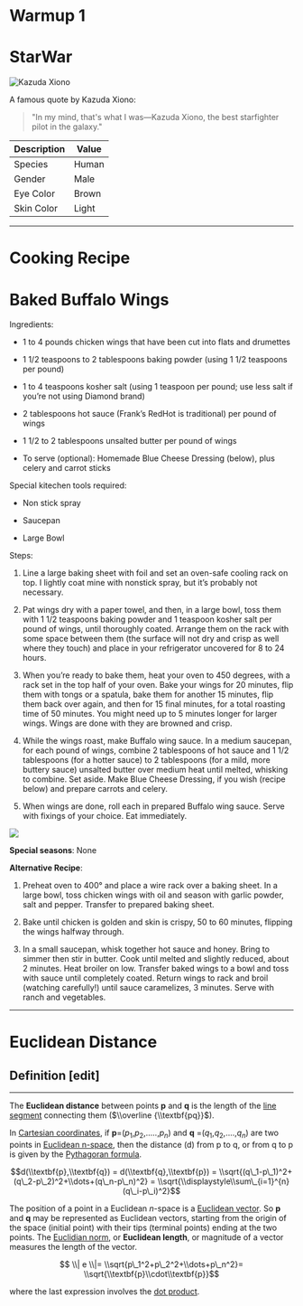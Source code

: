 Warmup 1
================

StarWar
=======

![Kazuda Xiono](https://vignette.wikia.nocookie.net/starwars/images/a/a3/Kazuda.jpg/revision/latest?cb=20180830051228)

A famous quote by Kazuda Xiono:

> "In my mind, that's what I was—Kazuda Xiono, the best starfighter pilot in the galaxy."

| Description | Value |
|-------------|-------|
| Species     | Human |
| Gender      | Male  |
| Eye Color   | Brown |
| Skin Color  | Light |

------------------------------------------------------------------------

Cooking Recipe
==============

Baked Buffalo Wings
===================

Ingredients:

-   1 to 4 pounds chicken wings that have been cut into flats and drumettes

-   1 1/2 teaspoons to 2 tablespoons baking powder (using 1 1/2 teaspoons per pound)

-   1 to 4 teaspoons kosher salt (using 1 teaspoon per pound; use less salt if you’re not using Diamond brand)

-   2 tablespoons hot sauce (Frank’s RedHot is traditional) per pound of wings

-   1 1/2 to 2 tablespoons unsalted butter per pound of wings

-   To serve (optional): Homemade Blue Cheese Dressing (below), plus celery and carrot sticks

Special kitechen tools required:

-   Non stick spray

-   Saucepan

-   Large Bowl

Steps:

1.  Line a large baking sheet with foil and set an oven-safe cooling rack on top. I lightly coat mine with nonstick spray, but it’s probably not necessary.

2.  Pat wings dry with a paper towel, and then, in a large bowl, toss them with 1 1/2 teaspoons baking powder and 1 teaspoon kosher salt per pound of wings, until thoroughly coated. Arrange them on the rack with some space between them (the surface will not dry and crisp as well where they touch) and place in your refrigerator uncovered for 8 to 24 hours.

3.  When you’re ready to bake them, heat your oven to 450 degrees, with a rack set in the top half of your oven. Bake your wings for 20 minutes, flip them with tongs or a spatula, bake them for another 15 minutes, flip them back over again, and then for 15 final minutes, for a total roasting time of 50 minutes. You might need up to 5 minutes longer for larger wings. Wings are done with they are browned and crisp.

4.  While the wings roast, make Buffalo wing sauce. In a medium saucepan, for each pound of wings, combine 2 tablespoons of hot sauce and 1 1/2 tablespoons (for a hotter sauce) to 2 tablespoons (for a mild, more buttery sauce) unsalted butter over medium heat until melted, whisking to combine. Set aside. Make Blue Cheese Dressing, if you wish (recipe below) and prepare carrots and celery.
5.  When wings are done, roll each in prepared Buffalo wing sauce. Serve with fixings of your choice. Eat immediately.

![](https://images-gmi-pmc.edge-generalmills.com/b747b482-21b2-418d-9a34-5e6c1036072c.jpg)

**Special seasons**: None

**Alternative Recipe**:

1.  Preheat oven to 400° and place a wire rack over a baking sheet. In a large bowl, toss chicken wings with oil and season with garlic powder, salt and pepper. Transfer to prepared baking sheet.

2.  Bake until chicken is golden and skin is crispy, 50 to 60 minutes, flipping the wings halfway through.

3.  In a small saucepan, whisk together hot sauce and honey. Bring to simmer then stir in butter. Cook until melted and slightly reduced, about 2 minutes. Heat broiler on low. Transfer baked wings to a bowl and toss with sauce until completely coated. Return wings to rack and broil (watching carefully!) until sauce caramelizes, 3 minutes. Serve with ranch and vegetables.

------------------------------------------------------------------------

Euclidean Distance
==================

Definition \[edit\]
-------------------

------------------------------------------------------------------------

The **Euclidean distance** between points **p** and **q** is the length of the [line segment](https://en.wikipedia.org/wiki/Line_segment) connecting them ($\\overline {\\textbf{pq}}$).

In [Cartesian coordinates](https://en.wikipedia.org/wiki/Cartesian_coordinate_system), if **p**=(*p*<sub>1</sub>,*p*<sub>2</sub>,.....,*p*<sub>*n*</sub>) and **q** =(*q*<sub>1</sub>,*q*<sub>2</sub>,....,*q*<sub>*n*</sub>) are two points in [Euclidean n-space](https://en.wikipedia.org/wiki/Euclidean_space), then the distance (d) from p to q, or from q to p is given by the [Pythagoran formula](https://en.wikipedia.org/wiki/Pythagorean_theorem).

$$d(\\textbf{p},\\textbf{q}) = d(\\textbf{q},\\textbf{p}) = \\sqrt{(q\_1-p\_1)^2+(q\_2-p\_2)^2+\\dots+(q\_n-p\_n)^2} = \\sqrt{\\displaystyle\\sum\_{i=1}^{n}(q\_i-p\_i)^2}$$

The position of a point in a Euclidean *n*-space is a [Euclidean vector](https://en.wikipedia.org/wiki/Euclidean_vector). So **p** and **q** may be represented as Euclidean vectors, starting from the origin of the space (initial point) with their tips (terminal points) ending at the two points. The [Euclidian norm](https://en.wikipedia.org/wiki/Norm_(mathematics)#Euclidean_norm), or **Euclidean length**, or magnitude of a vector measures the length of the vector.

$$ \\| e \\|= \\sqrt{p\_1^2+p\_2^2+\\dots+p\_n^2}= \\sqrt{\\textbf{p}\\cdot\\textbf{p}}$$

where the last expression involves the [dot product](https://en.wikipedia.org/wiki/Dot_product).
